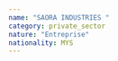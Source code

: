 ```yaml
---
name: "SAORA INDUSTRIES "
category: private_sector
nature: "Entreprise"
nationality: MYS
---
```

    
